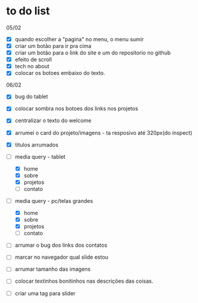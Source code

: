 # to do list

05/02
- [x] quando escolher a "pagina" no menu, o menu sumir
- [x] criar um botão para ir pra cima
- [x] criar um botão para o link do site e um do repositorio no github
- [x] efeito de scroll
- [x] tech no about
- [x] colocar os botoes embaixo do texto.

06/02
- [x] bug do tablet
- [x] colocar sombra nos botoes dos links nos projetos
- [x] centralizar o texto do welcome
- [x] arrumei o card do projeto/imagens - ta resposivo até 320px(do inspect)
- [x] titulos arrumados



- [ ] media query - tablet
  - [x] home
  - [x] sobre
  - [x] projetos
  - [ ] contato
- [ ] media query - pc/telas grandes
  - [x]  home
  - [x] sobre
  - [x] projetos
  - [ ] contato
- [ ] arrumar o bug dos links dos contatos
- [ ] marcar no navegador qual slide estou
- [ ] arrumar tamanho das imagens
- [ ] colocar textinhos bonitinhos nas descrições das coisas.
- [ ] criar uma tag para slider